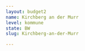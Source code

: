```yaml
---
layout: budget2
name: Kirchberg an der Murr
level: kommune
state: BW
slug: Kirchberg-an-der-Murr

---
```



